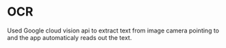 # OCR
Used Google cloud vision api to extract text from image camera pointing to and the app automaticaly reads out the text.
